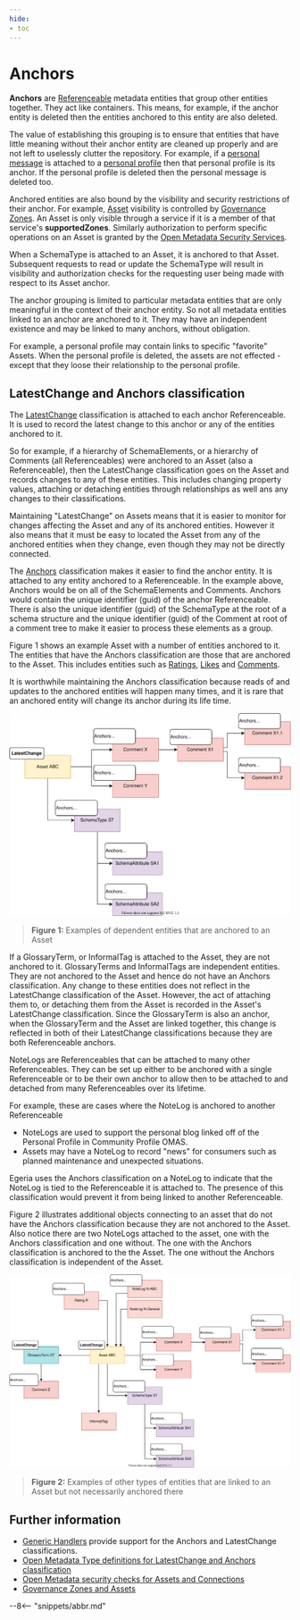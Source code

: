 ```yaml
---
hide:
- toc
---
```


<!-- SPDX-License-Identifier: CC-BY-4.0 -->
<!-- Copyright Contributors to the ODPi Egeria project. -->

# Anchors

**Anchors** are [Referenceable](/egeria-docs/concepts/referenceable) metadata entities that group other entities together.  They act like containers.  This means, for example, if the anchor entity is deleted then the entities anchored to this entity are also deleted.  

The value of establishing this grouping is to ensure that entities that have little meaning without their anchor entity are cleaned up properly and are not left to uselessly clutter the repository. For example, if a [personal message](/egeria-docs/concepts/personal-message) is attached to a [personal profile](/egeria-docs/concepts/personal-profile) then that personal profile is its anchor.  If the personal profile is deleted then the personal message is deleted too.

Anchored entities are also bound by the visibility and security restrictions of their anchor.  For example, [Asset](/egeria-docs/concepts/asset) visibility is controlled by [Governance Zones](/egeria-docs/features/governance-zoning/overview). An Asset is only visible through a service if it is a member of that service's **supportedZones**.  Similarly authorization to perform specific operations on an Asset is granted by the [Open Metadata Security Services](/egeria-docs/features/metadata-security/overview).

When a SchemaType is attached to an Asset, it is anchored to that Asset. Subsequent requests to read or update the SchemaType will result in visibility and authorization checks for the requesting user being made with respect to its Asset anchor.

The anchor grouping is limited to particular metadata entities that are only meaningful in the context of their anchor entity. So not all metadata entities linked to an anchor are anchored to it.  They may have an independent existence and may be linked to many anchors, without obligation.

For example, a personal profile may contain links to specific "favorite" Assets. When the personal profile is deleted, the assets are not effected - except that they loose
their relationship to the personal profile.

## LatestChange and Anchors classification

The [LatestChange](/egeria-docs/types/0/0010-Base-Model/#Anchors) classification is attached to each anchor Referenceable. It is used to record the latest change to this anchor or any of the entities anchored to it.

So for example, if a hierarchy of SchemaElements, or a hierarchy of Comments (all Referenceables) were anchored to an Asset (also a Referenceable), then the LatestChange classification goes on the Asset and records changes to any of these entities. This includes changing property values, attaching or detaching entities through relationships as well ans any changes to their classifications.

Maintaining "LatestChange" on Assets means that it is easier to monitor for changes affecting the Asset and any of its anchored entities. However it also means that it must be easy to located the Asset from any of the anchored entities when they change, even though they may not be directly connected.

The [Anchors](/egeria-docs/types/0/0011-Managing-Referenceables/#LatestChange) classification makes it easier to find the anchor entity. It is attached to any entity anchored to a Referenceable. In the example above, Anchors would be on all of the SchemaElements and Comments. Anchors would contain the unique identifier (guid) of the anchor Referenceable. There is also the unique identifier (guid) of the SchemaType at the root of a schema structure and the unique identifier (guid) of the Comment at root of a comment tree to make it easier to process these elements as a group.

Figure 1 shows an example Asset with a number of entities anchored to it. The entities that have the Anchors classification are those that are anchored to the Asset.
This includes entities such as [Ratings](/egeria-docs/concepts/review), [Likes](/egeria-docs/concepts/like) and [Comments](/egeria-docs/concepts/comment).

It is worthwhile maintaining the Anchors classification because reads of and updates to the anchored entities will happen many times, and it is rare that an anchored entity will change its anchor during its life time.

![Figure 1](anchors-classifications-on-dependant-objects.svg)
> **Figure 1:** Examples of dependent entities that are anchored to an Asset

If a GlossaryTerm, or InformalTag is attached to the Asset, they are not anchored to it. GlossaryTerms and InformalTags are independent entities. They are not anchored to the Asset and hence do not have an Anchors classification. Any change to these entities does not reflect in the LatestChange classification of the Asset. However, the act of attaching them to, or detaching them from the Asset is recorded in the Asset's LatestChange classification.  Since the GlossaryTerm is also an anchor, when the GlossaryTerm and the Asset are linked together, this change is reflected in both of their LatestChange classifications because they are both Referenceable anchors.

NoteLogs are Referenceables that can be attached to many other Referenceables. They can be set up either to be anchored with a single Referenceable or to be their own anchor to allow then to be attached to and detached from many Referenceables over its lifetime.

For example, these are cases where the NoteLog is anchored to another Referenceable

- NoteLogs are used to support the personal blog linked off of the Personal Profile in Community Profile OMAS.
- Assets may have a NoteLog to record "news" for consumers such as planned maintenance and unexpected situations.

Egeria uses the Anchors classification on a NoteLog to indicate that the NoteLog is tied to the Referenceable it is attached to.  The presence of this classification would prevent it from being linked to another Referenceable.

Figure 2 illustrates additional objects connecting to an asset that do not have the Anchors classification because they are not anchored to the Asset. Also notice there are two NoteLogs attached to the asset, one with the Anchors classification and one without. The one with the Anchors classification is anchored to the the Asset. The one without the Anchors classification is independent of the Asset.

![Figure 2](anchors-classifications-on-attached-objects.svg)
> **Figure 2:** Examples of other types of entities that are linked to an Asset but not necessarily anchored there

## Further information

* [Generic Handlers](/egeria-docs/services/generic-handlers) provide support for the
  Anchors and LatestChange classifications.
* [Open Metadata Type definitions for LatestChange and Anchors classification](/egeria-docs/types/0/0011-Managing-Referenceables)
* [Open Metadata security checks for Assets and Connections](/egeria-docs/features/metadata-security/overview)
* [Governance Zones and Assets](/egeria-docs/features/governance-zoning/overview)


--8<-- "snippets/abbr.md"
